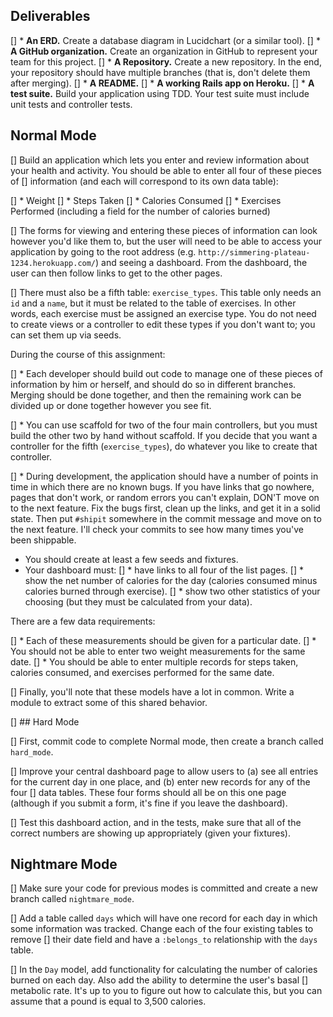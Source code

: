 ## Deliverables

[] * **An ERD.** Create a database diagram in Lucidchart (or a similar tool).
[] * **A GitHub organization.** Create an organization in GitHub to represent your team for this project.
[] * **A Repository.** Create a new repository.  In the end, your repository should have multiple branches (that is, don't delete them after merging).
[] * **A README.**
[] * **A working Rails app on Heroku.**
[] * **A test suite.** Build your application using TDD.  Your test suite must include unit tests and controller tests.
 
## Normal Mode

[] Build an application which lets you enter and review information about your health and activity.  You should be able to enter all four of these pieces of [] information (and each will correspond to its own data table):

[] * Weight
[] * Steps Taken
[] * Calories Consumed
[] * Exercises Performed (including a field for the number of calories burned)

[] The forms for viewing and entering these pieces of information can look however you'd like them to, but the user will need to be able to access your application by going to the root address (e.g. `http://simmering-plateau-1234.herokuapp.com/`) and seeing a dashboard.  From the dashboard, the user can then follow links to get to the other pages.

[] There must also be a fifth table: `exercise_types`.  This table only needs an `id` and a `name`, but it must be related to the table of exercises.  In other words, each exercise must be assigned an exercise type.  You do not need to create views or a controller to edit these types if you don't want to; you can set them up via seeds.

During the course of this assignment:

[] * Each developer should build out code to manage one of these pieces of information by him or herself, and should do so in different branches.  Merging should be done together, and then the remaining work can be divided up or done together however you see fit.

[] * You can use scaffold for two of the four main controllers, but you must build the other two by hand without scaffold.  If you decide that you want a controller for the fifth (`exercise_types`), do whatever you like to create that controller.

[] * During development, the application should have a number of points in time in which there are no known bugs.  If you have links that go nowhere, pages that don't work, or random errors you can't explain, DON'T move on to the next feature.  Fix the bugs first, clean up the links, and get it in a solid state.  Then put `#shipit` somewhere in the commit message and move on to the next feature.  I'll check your commits to see how many times you've been shippable.

 * You should create at least a few seeds and fixtures.
 * Your dashboard must:
[]   * have links to all four of the list pages.
[]   * show the net number of calories for the day (calories consumed minus calories burned through exercise).
[]   * show two other statistics of your choosing (but they must be calculated from your data).

There are a few data requirements:

[] * Each of these measurements should be given for a particular date.
[] * You should not be able to enter two weight measurements for the same date.
[] * You should be able to enter multiple records for steps taken, calories consumed, and exercises performed for the same date.

[] Finally, you'll note that these models have a lot in common.  Write a module to extract some of this shared behavior.

[] ## Hard Mode

[] First, commit code to complete Normal mode, then create a branch called `hard_mode`.

[] Improve your central dashboard page to allow users to (a) see all entries for the current day in one place, and (b) enter new records for any of the four [] data tables.  These four forms should all be on this one page (although if you submit a form, it's fine if you leave the dashboard).

[] Test this dashboard action, and in the tests, make sure that all of the correct numbers are showing up appropriately (given your fixtures).

## Nightmare Mode

[] Make sure your code for previous modes is committed and create a new branch called `nightmare_mode`.

[] Add a table called `days` which will have one record for each day in which some information was tracked.  Change each of the four existing tables to remove [] their date field and have a `:belongs_to` relationship with the `days` table.

[] In the `Day` model, add functionality for calculating the number of calories burned on each day.  Also add the ability to determine the user's basal [] metabolic rate.  It's up to you to figure out how to calculate this, but you can assume that a pound is equal to 3,500 calories.

